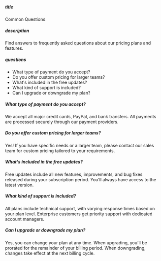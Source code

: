 ##### title

Common Questions

##### description

Find answers to frequently asked questions about our pricing plans and features.

##### questions

- What type of payment do you accept?
- Do you offer custom pricing for larger teams?
- What's included in the free updates?
- What kind of support is included?
- Can I upgrade or downgrade my plan?

##### What type of payment do you accept?

We accept all major credit cards, PayPal, and bank transfers. 
All payments are processed securely through our payment providers.

##### Do you offer custom pricing for larger teams?

Yes! If you have specific needs or a larger team, please contact our sales team for custom pricing tailored to your requirements.

##### What's included in the free updates?

Free updates include all new features, improvements, and bug fixes released during your subscription period. 
You'll always have access to the latest version.

##### What kind of support is included?

All plans include technical support, with varying response times based on your plan level. 
Enterprise customers get priority support with dedicated account managers.

##### Can I upgrade or downgrade my plan?

Yes, you can change your plan at any time. When upgrading, you'll be prorated for the remainder of your billing period. 
When downgrading, changes take effect at the next billing cycle.
